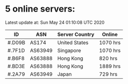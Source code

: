 # 5 online servers:

Latest update at: Sun May 24 01:10:08 UTC 2020

| ID | ASN | Server Country | Online |
| -- | --- | -------------- | ------ |
| #.D09B | AS174 | United States | 1070 hrs |
| #.7F1D | AS63949 | Singapore | 1070 hrs |
| #.B6F8 | AS63888 | Hong Kong | 820 hrs |
| #.BD3E | AS63888 | Hong Kong | 1889 hrs |
| #.2A79 | AS63949 | Japan | 729 hrs |

